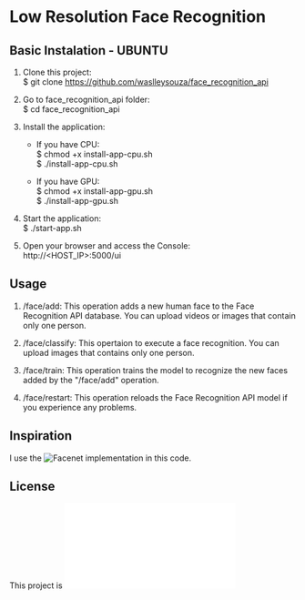 # Low Resolution Face Recognition

## Basic Instalation - UBUNTU

1) Clone this project:<br />
$ git clone https://github.com/waslleysouza/face_recognition_api

2) Go to face_recognition_api folder:<br />
$ cd face_recognition_api

3) Install the application:
    - If you have CPU:<br />
        $ chmod +x install-app-cpu.sh<br />
        $ ./install-app-cpu.sh

    - If you have GPU:<br />
        $ chmod +x install-app-gpu.sh<br />
        $ ./install-app-gpu.sh
		
4) Start the application:<br />
$ ./start-app.sh

5) Open your browser and access the Console:<br />
    http://<HOST_IP>:5000/ui

## Usage

1) /face/add: This operation adds a new human face to the Face Recognition API database. You can upload videos or images that contain only one person.

2) /face/classify: This opertaion to execute a face recognition. You can upload images that contains only one person.

3) /face/train: This operation trains the model to recognize the new faces added by the "/face/add" operation.

4) /face/restart: This operation reloads the Face Recognition API model if you experience any problems.


## Inspiration

I use the ![Facenet](https://github.com/davidsandberg/facenet) implementation in this code.


## License

This project is ![MIT License](LICENSE.md)
